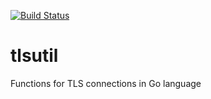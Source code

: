 [![Build Status](https://travis-ci.org/blockcdn-go/tlsutil.svg?branch=master)](https://travis-ci.org/blockcdn-go/tlsutil)

# tlsutil
Functions for TLS connections in Go language
